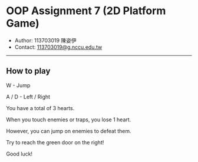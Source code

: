 # OOP Assignment 7 (2D Platform Game)
- Author: 113703019 陳姿伊
- Contact: 113703019@g.nccu.edu.tw
---

## How to play
W - Jump

A / D - Left / Right

You have a total of 3 hearts.

When you touch enemies or traps, you lose 1 heart.

However, you can jump on enemies to defeat them.

Try to reach the green door on the right!

Good luck!
